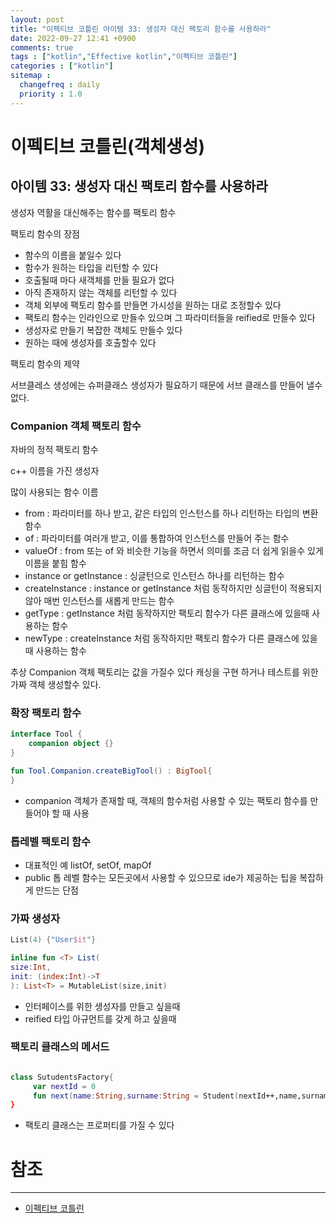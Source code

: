 ```yaml
---
layout: post
title: "이펙티브 코틀린 아이템 33: 생성자 대신 팩토리 함수를 사용하라"
date: 2022-09-27 12:41 +0900
comments: true
tags : ["kotlin","Effective kotlin","이펙티브 코틀린"]
categories : ["kotlin"]
sitemap :
  changefreq : daily
  priority : 1.0
---
```


# 이펙티브 코틀린(객체생성)
## 아이템 33: 생성자 대신 팩토리 함수를 사용하라

생성자 역활을 대신해주는 함수를 팩토리 함수

팩토리 함수의 장점

* 함수의 이름을 붙일수 있다
* 함수가 원하는 타입을 리턴할 수 있다
* 호출될때 마다 새객체를 만들 필요가 없다
* 아직 존재하지 않는 객체를 리턴할 수 있다
* 객체 외부에 팩토리 함수를 만들면 가시성을 원하는 대로 조정할수 있다
* 팩토리 함수는 인라인으로 만들수 있으며 그 파라미터들을 reified로 만들수 있다
* 생성자로 만들기 복잡한 객체도 만들수 있다
* 원하는 때에 생성자를 호출할수 있다

팩토리 함수의 제약

서브클레스 생성에는 슈퍼클래스 생성자가 필요하기 때문에 서브 클래스를 만들어 낼수 없다.

### Companion 객체 팩토리 함수

자바의 정적 팩토리 함수

c++ 이름을 가진 생성자

많이 사용되는 함수 이름
* from : 파라미터를 하나 받고, 같은 타입의 인스턴스를 하나 리턴하는 타입의 변환 함수
* of : 파라미터를 여러개 받고, 이를 통합하여 인스턴스를 만들어 주는 함수
* valueOf : from 또는 of 와 비슷한 기능을 하면서 의미를 조금 더 쉽게 읽을수 있게 이름을 붙힘 함수
* instance or getInstance : 싱글턴으로 인스턴스 하나를 리턴하는 함수
* createInstance : instance or getInstance 처럼 동작하지만 싱글턴이 적용되지 않아 매번 인스턴스를 새롭게 만드는 함수
* getType : getInstance 처럼 동작하지만 팩토리 함수가 다른 클래스에 있을때 사용하는 함수
* newType : createInstance 처럼 동작하지만 팩토리 함수가 다른 클래스에 있을때 사용하는 함수

추상 Companion 객체 팩토리는 값을 가질수 있다 캐싱을 구현 하거나 테스트를 위한 가짜 객체 생성할수 있다.

### 확장 팩토리 함수

```kotlin
interface Tool {
    companion object {}
}

fun Tool.Companion.createBigTool() : BigTool{
}
```
* companion 객체가 존재할 때, 객체의 함수처럼 사용할 수 있는 팩토리 함수를 만들어야 할 때 사용

### 톱레벨 팩토리 함수

* 대표적인 예 listOf, setOf, mapOf
* public 톱 레벨 함수는 모든곳에서 사용할 수 있으므로 ide가 제공하는 팁을 복잡하게 만드는 단점

### 가짜 생성자

```kotlin
List(4) {"User$it"}

inline fun <T> List(
size:Int,
init: (index:Int)->T
): List<T> = MutableList(size,init)

```

* 인터페이스를 위한 생성자를 만들고 싶을때
* reified 타입 아규먼트를 갖게 하고 싶을때

### 팩토리 클래스의 메서드

```kotlin

class SutudentsFactory{
     var nextId = 0
     fun next(name:String,surname:String = Student(nextId++,name,surname)
}
```

* 팩토리 클래스는 프로퍼티를 가질 수 있다

# 참조

-----
* [이펙티브 코틀린](http://www.yes24.com/Product/Goods/106225986)
